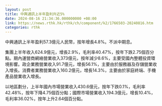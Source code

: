 ```yaml
---
layout: post
title: 中興通訊上半年盈利升近5%
date: 2024-08-16 21:34:36.000000000 +08:00
link: https://news.rthk.hk/rthk/ch/component/k2/1766503-20240816.htm
categories: rthk
---
```


中興通訊上半年盈利57.3億元人民幣，按年增長4.8%。不派中期息。

集團上半年收入624.9億元，增長2.9%，毛利率40.47%，按年下跌2.75個百分點。期內運營商網絡營業收入373億元，按年減少8.6%，主要受國內整體投資環境影響。政企業務營業收入91.7億元，增長56.1%，主要由於服務器及存儲營業收入增長。消費者業務營業收入160.2億元，增長14.3%，主要由於家庭終端、手機產品營業收入增長。

以地區劃分，上半年國內市場營業收入430.6億元，按年下跌0.1%，毛利率42.48%，按年下降4.75個百分點；國際市場營業收入194.3億元，增長10.4%，毛利率36.02%，按年上升2.64個百分點。
